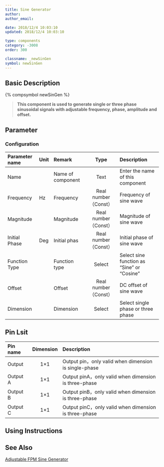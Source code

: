 ```yaml
---
title: Sine Generator
author:
author_email:

date: 2018/12/4 10:03:10
updated: 2018/12/4 10:03:10

type: components
category: -3008
order: 300

classname: _newSinGen
symbol: newSinGen
---
```


## Basic Description

{% compsymbol newSinGen %}

> **This component is used to generate single or three phase sinusoidal signals with adjustable frequency, phase, amplitude and offset.**

## Parameter

### Configuration

| Parameter name | Unit | Remark            |         Type         | Description                                |
| :------------- | :--- | :---------------- | :------------------: | :----------------------------------------- |
| Name           |      | Name of component |         Text         | Enter the name of this component           |
| Frequency      | Hz   | Frequency         | Real number（Const） | Frequency of sine wave                     |
| Magnitude      |      | Magnitude         | Real number（Const） | Magnitude of sine wave                     |
| Initial Phase  | Deg  | Initial phas      | Real number（Const） | Initial phase of sine wave                 |
| Function Type  |      | Function type     |        Select        | Select sine function as “Sine” or “Cosine” |
| Offset         |      | Offset            | Real number（Const） | DC offset of sine wave                     |
| Dimension      |      | Dimension         |        Select        | Select single phase or three phase         |

## Pin Lsit

| Pin name | Dimension | Description                                           |
| :------- | :-------: | :---------------------------------------------------- |
| Output   |    1×1    | Output pin，only valid when dimension is single-phase |
| Output A |    1×1    | Output pinA，only valid when dimension is three-phase |
| Output B |    1×1    | Output pinB，only valid when dimension is three-phase |
| Output C |    1×1    | Output pinC，only valid when dimension is three-phase |

## Using Instructions

## See Also

[Adjustable FPM Sine Generator](comp_newAFPMGen.html)
